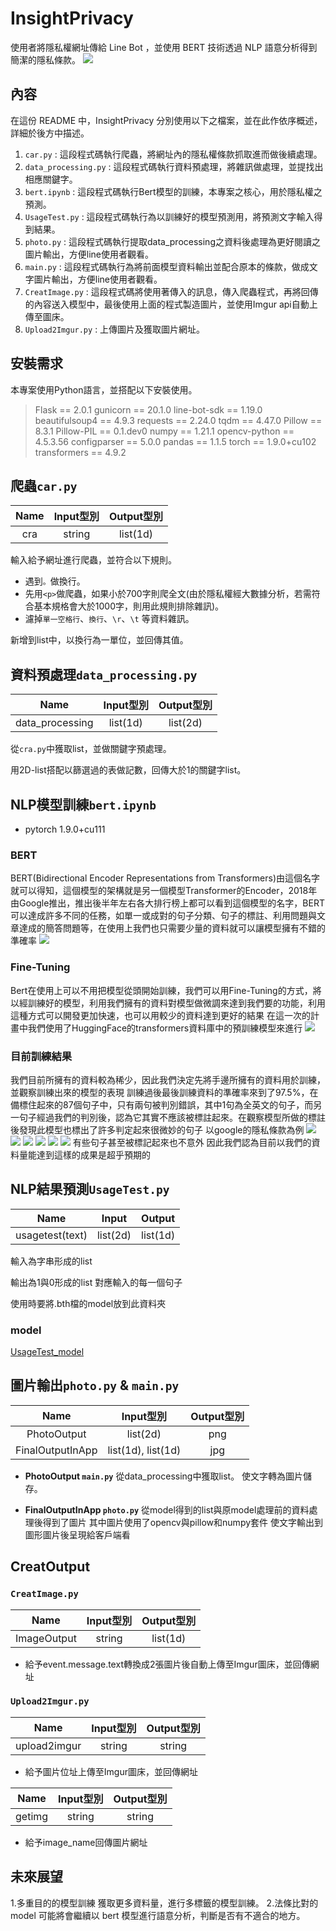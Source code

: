 # InsightPrivacy
使用者將隱私權網址傳給 Line Bot ，並使用 BERT 技術透過 NLP 語意分析得到簡潔的隱私條款。
![](https://i.imgur.com/6PXos9R.png)

## 內容
在這份 README 中，InsightPrivacy 分別使用以下之檔案，並在此作依序概述，詳細於後方中描述。

1. `car.py` : 這段程式碼執行爬蟲，將網址內的隱私權條款抓取進而做後續處理。
2. `data_processing.py` : 這段程式碼執行資料預處理，將雜訊做處理，並提找出相應關鍵字。
3. `bert.ipynb` : 這段程式碼執行Bert模型的訓練，本專案之核心，用於隱私權之預測。
4. `UsageTest.py` : 這段程式碼執行為以訓練好的模型預測用，將預測文字輸入得到結果。
5. `photo.py` :   這段程式碼執行提取data_processing之資料後處理為更好閱讀之圖片輸出，方便line使用者觀看。
6. `main.py` : 這段程式碼執行為將前面模型資料輸出並配合原本的條款，做成文字圖片輸出，方便line使用者觀看。
7. `CreatImage.py` : 這段程式碼將使用著傳入的訊息，傳入爬蟲程式，再將回傳的內容送入模型中，最後使用上面的程式製造圖片，並使用Imgur api自動上傳至圖床。
8. `Upload2Imgur.py` : 上傳圖片及獲取圖片網址。
## 安裝需求
本專案使用Python語言，並搭配以下安裝使用。

>Flask == 2.0.1
gunicorn == 20.1.0
line-bot-sdk == 1.19.0 
beautifulsoup4 == 4.9.3
requests == 2.24.0
tqdm == 4.47.0
Pillow == 8.3.1
Pillow-PIL == 0.1.dev0
numpy == 1.21.1
opencv-python == 4.5.3.56
configparser == 5.0.0
pandas == 1.1.5
torch == 1.9.0+cu102
transformers == 4.9.2



## 爬蟲`car.py`
| Name | Input型別 | Output型別 |
|:----:|:---------:|:----------:|
| cra  |  string   |  list(1d)  |

輸入給予網址進行爬蟲，並符合以下規則。

- 遇到`。`做換行。
- 先用`<p>`做爬蟲，如果小於700字則爬全文(由於隱私權經大數據分析，若需符合基本規格會大於1000字，則用此規則排除雜訊)。
- 濾掉`單一空格行`、`換行`、`\r`、`\t` 等資料雜訊。

新增到list中，以換行為一單位，並回傳其值。

## 資料預處理`data_processing.py`
|      Name       | Input型別 | Output型別 |
|:---------------:|:---------:|:----------:|
| data_processing | list(1d)  |  list(2d)  |

從`cra.py`中獲取list，並做關鍵字預處理。

用2D-list搭配以篩選過的表做記數，回傳大於1的關鍵字list。

## NLP模型訓練`bert.ipynb`
- pytorch 1.9.0+cu111
### BERT
BERT(Bidirectional Encoder Representations from Transformers)由這個名字就可以得知，這個模型的架構就是另一個模型Transformer的Encoder，2018年由Google推出，推出後半年左右各大排行榜上都可以看到這個模型的名字，BERT可以達成許多不同的任務，如單一或成對的句子分類、句子的標註、利用問題與文章達成的簡答問題等，在使用上我們也只需要少量的資料就可以讓模型擁有不錯的準確率
![](https://i.imgur.com/qiswWqU.png)
### Fine-Tuning
Bert在使用上可以不用把模型從頭開始訓練，我們可以用Fine-Tuning的方式，將以經訓練好的模型，利用我們擁有的資料對模型做微調來達到我們要的功能，利用這種方式可以開發更加快速，也可以用較少的資料達到更好的結果
在這一次的計畫中我們使用了HuggingFace的transformers資料庫中的預訓練模型來進行
![](https://i.imgur.com/QTNVDr6.jpg)
### 目前訓練結果
我們目前所擁有的資料較為稀少，因此我們決定先將手邊所擁有的資料用於訓練，並觀察訓練出來的模型的表現
訓練過後最後訓練資料的準確率來到了97.5%，在備標住起來的87個句子中，只有兩句被判別錯誤，其中1句為全英文的句子，而另一句子經過我們的判別後，認為它其實不應該被標註起來。在觀察模型所做的標註後發現此模型也標出了許多判定起來很微妙的句子
以google的隱私條款為例
![](https://i.imgur.com/uWvvh4i.jpg)
![](https://i.imgur.com/18DqtYs.jpg)
![](https://i.imgur.com/MuuYPrA.jpg)
![](https://i.imgur.com/cHUt46h.jpg)
![](https://i.imgur.com/kuKQavW.jpg)
![](https://i.imgur.com/LXeEkzN.jpg)
有些句子甚至被標記起來也不意外
因此我們認為目前以我們的資料量能達到這樣的成果是超乎預期的



## NLP結果預測`UsageTest.py`
|Name | Input | Output |
| -------- | -------- | -------- |
| usagetest(text) |  list(2d)  | list(1d)  |

輸入為字串形成的list
 
輸出為1與0形成的list 對應輸入的每一個句子

使用時要將.bth檔的model放到此資料夾
### model
[UsageTest_model](https://drive.google.com/drive/u/0/folders/1-4fiUJ98LI-fe_7OVm3Qsu0pDLPO2mTO)


## 圖片輸出`photo.py` & `main.py`
| Name        | Input型別   | Output型別  |
| :-----------: |:-----------:| :-----------:|
| PhotoOutput | list(2d)| png    |
| FinalOutputInApp | list(1d), list(1d)| jpg |

- **PhotoOutput `main.py`** 
從data_processing中獲取list。
使文字轉為圖片儲存。

- **FinalOutputInApp `photo.py`**
從model得到的list與原model處理前的資料處理後得到了圖片
其中圖片使用了opencv與pillow和numpy套件
使文字輸出到圖形圖片後呈現給客戶端看

## CreatOutput
### `CreatImage.py`
| Name        | Input型別   | Output型別  |
| :-----------: |:-----------:| :-----------:|
| ImageOutput | string      | list(1d)    |
- 給予event.message.text轉換成2張圖片後自動上傳至Imgur圖床，並回傳網址
### `Upload2Imgur.py`
| Name        | Input型別   | Output型別  |
| :-----------: |:-----------:| :-----------:|
| upload2imgur| string      | string    |
- 給予圖片位址上傳至Imgur圖床，並回傳網址

| Name        | Input型別   | Output型別  |
| :-----------: |:-----------:| :-----------:|
| getimg      | string      | string    |
- 給予image_name回傳圖片網址

## 未來展望
1.多重目的的模型訓練
    獲取更多資料量，進行多標籤的模型訓練。
2.法條比對的model
    可能將會繼續以 bert 模型進行語意分析，判斷是否有不適合的地方。
